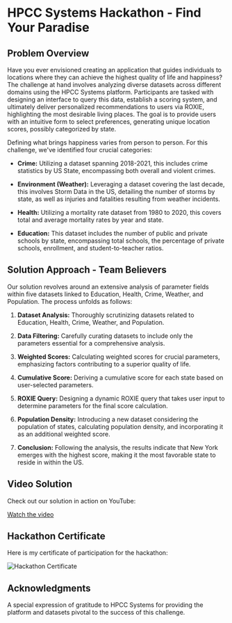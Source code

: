# HPCC Systems Hackathon - Find Your Paradise

## Problem Overview

Have you ever envisioned creating an application that guides individuals to locations where they can achieve the highest quality of life and happiness? The challenge at hand involves analyzing diverse datasets across different domains using the HPCC Systems platform. Participants are tasked with designing an interface to query this data, establish a scoring system, and ultimately deliver personalized recommendations to users via ROXIE, highlighting the most desirable living places. The goal is to provide users with an intuitive form to select preferences, generating unique location scores, possibly categorized by state.

Defining what brings happiness varies from person to person. For this challenge, we've identified four crucial categories:

- **Crime:** Utilizing a dataset spanning 2018-2021, this includes crime statistics by US State, encompassing both overall and violent crimes.

- **Environment (Weather):** Leveraging a dataset covering the last decade, this involves Storm Data in the US, detailing the number of storms by state, as well as injuries and fatalities resulting from weather incidents.

- **Health:** Utilizing a mortality rate dataset from 1980 to 2020, this covers total and average mortality rates by year and state.

- **Education:** This dataset includes the number of public and private schools by state, encompassing total schools, the percentage of private schools, enrollment, and student-to-teacher ratios.

## Solution Approach - Team Believers

Our solution revolves around an extensive analysis of parameter fields within five datasets linked to Education, Health, Crime, Weather, and Population. The process unfolds as follows:

1. **Dataset Analysis:** Thoroughly scrutinizing datasets related to Education, Health, Crime, Weather, and Population.

2. **Data Filtering:** Carefully curating datasets to include only the parameters essential for a comprehensive analysis.

3. **Weighted Scores:** Calculating weighted scores for crucial parameters, emphasizing factors contributing to a superior quality of life.

4. **Cumulative Score:** Deriving a cumulative score for each state based on user-selected parameters.

5. **ROXIE Query:** Designing a dynamic ROXIE query that takes user input to determine parameters for the final score calculation.

6. **Population Density:** Introducing a new dataset considering the population of states, calculating population density, and incorporating it as an additional weighted score.

7. **Conclusion:** Following the analysis, the results indicate that New York emerges with the highest score, making it the most favorable state to reside in within the US.

## Video Solution

Check out our solution in action on YouTube:

[Watch the video](https://youtu.be/VYjG0QSOrVU)

## Hackathon Certificate

Here is my certificate of participation for the hackathon:

![Hackathon Certificate](https://drive.google.com/file/d/1oyt1j9ipAc8MMokbOXKTdeFnd435I7HP/view?usp=sharing)

## Acknowledgments

A special expression of gratitude to HPCC Systems for providing the platform and datasets pivotal to the success of this challenge.
